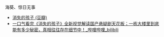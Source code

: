 海葵、惊日无事
- [消失的孩子 (豆瓣)](https://movie.douban.com/subject/35235616/)
- [一口气看完《消失的孩子》全新视觉解读国产悬疑剧天花板；一栋大楼里到底能有多少秘密，真相往往存在细节中！_哔哩哔哩_bilibili](https://www.bilibili.com/video/BV1atpeeAErr/)
